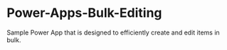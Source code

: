 # Power-Apps-Bulk-Editing
Sample Power App that is designed to efficiently create and edit items in bulk.
